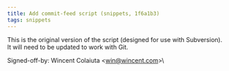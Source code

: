 ```yaml
---
title: Add commit-feed script (snippets, 1f6a1b3)
tags: snippets
---
```


This is the original version of the script (designed for use with Subversion).\
It will need to be updated to work with Git.

Signed-off-by: Wincent Colaiuta &lt;win@wincent.com&gt;\
